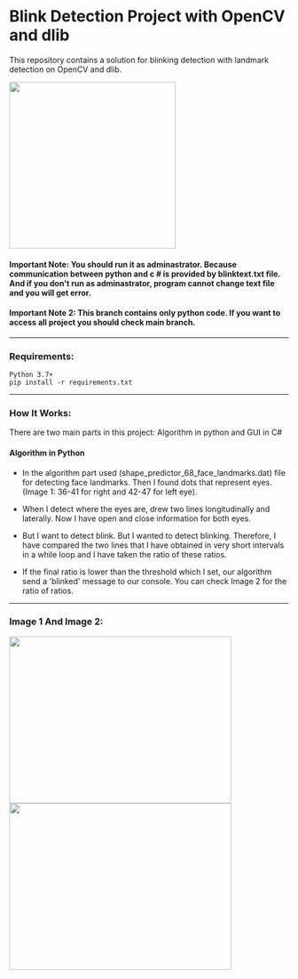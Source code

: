 # Blink Detection Project with OpenCV and dlib

This repository contains a solution for blinking detection with landmark detection on OpenCV and dlib.

<img src="https://i.hizliresim.com/Fjq2fE.png" data-canonical-src="https://i.hizliresim.com/Fjq2fE.png" width="300" height="300" />


#### Important Note: You should run it as adminastrator. Because communication between python and c # is provided by blinktext.txt file. And if you don't run as adminastrator, program cannot change text file and you will get error. 

#### Important Note 2: This branch contains only python code. If you want to access all project you should check main branch.

--- 

### Requirements:

```
Python 3.7+
pip install -r requirements.txt
```

--- 

### How It Works:

There are two main parts in this project: Algorithm in python and GUI in C#

#### Algorithm in Python

- In the algorithm part used (shape_predictor_68_face_landmarks.dat) file for detecting face landmarks. Then I found dots that represent eyes. (Image 1: 36-41 for right and 42-47 for left eye).

- When I detect where the eyes are, drew two lines longitudinally and laterally. Now I have open and close information for both eyes.

- But I want to detect blink. But I wanted to detect blinking. Therefore, I have compared the two lines that I have obtained in very short intervals in a while loop and I have taken the ratio of these ratios. 

- If the final ratio is lower than the threshold which I set, our algorithm send a 'blinked' message to our console. You can check Image 2 for the ratio of ratios. 

--- 

### Image 1 And Image 2:



<p float="left"   >
<img src="https://i.hizliresim.com/rwnVIG.png" data-canonical-src="https://i.hizliresim.com/rwnVIG.png" width="400" height="300"  />
<img src="https://i.hizliresim.com/fozbNX.png" data-canonical-src="https://i.hizliresim.com/fozbNX.png" width="400" height="300" />
</p>







 
